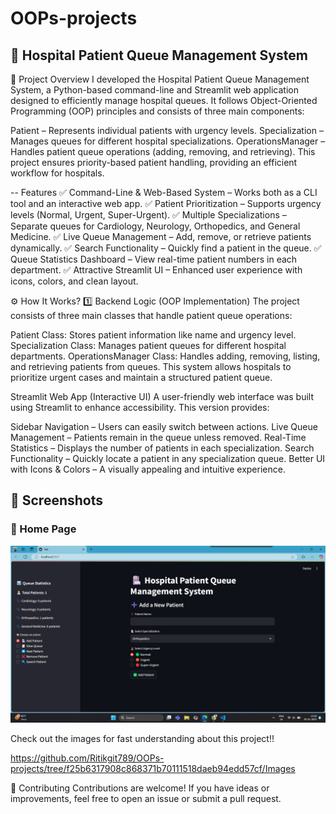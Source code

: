 # OOPs-projects

## 🏥 Hospital Patient Queue Management System

📌 Project Overview
I developed the Hospital Patient Queue Management System, a Python-based command-line and Streamlit web application designed to efficiently manage hospital queues. It follows Object-Oriented Programming (OOP) principles and consists of three main components:

Patient – Represents individual patients with urgency levels.
Specialization – Manages queues for different hospital specializations.
OperationsManager – Handles patient queue operations (adding, removing, and retrieving).
This project ensures priority-based patient handling, providing an efficient workflow for hospitals.

-- Features
✅ Command-Line & Web-Based System – Works both as a CLI tool and an interactive web app.
✅ Patient Prioritization – Supports urgency levels (Normal, Urgent, Super-Urgent).
✅ Multiple Specializations – Separate queues for Cardiology, Neurology, Orthopedics, and General Medicine.
✅ Live Queue Management – Add, remove, or retrieve patients dynamically.
✅ Search Functionality – Quickly find a patient in the queue.
✅ Queue Statistics Dashboard – View real-time patient numbers in each department.
✅ Attractive Streamlit UI – Enhanced user experience with icons, colors, and clean layout.

⚙️ How It Works?
1️⃣ Backend Logic (OOP Implementation)
The project consists of three main classes that handle patient queue operations:

Patient Class: Stores patient information like name and urgency level.
Specialization Class: Manages patient queues for different hospital departments.
OperationsManager Class: Handles adding, removing, listing, and retrieving patients from queues.
This system allows hospitals to prioritize urgent cases and maintain a structured patient queue.


Streamlit Web App (Interactive UI)
A user-friendly web interface was built using Streamlit to enhance accessibility. This version provides:

Sidebar Navigation – Users can easily switch between actions.
Live Queue Management – Patients remain in the queue unless removed.
Real-Time Statistics – Displays the number of patients in each specialization.
Search Functionality – Quickly locate a patient in any specialization queue.
Better UI with Icons & Colors – A visually appealing and intuitive experience.

## 📸 Screenshots  

### 🏥 Home Page  
![Home Page](Images/Frontend.png)  


Check out the images for fast understanding about this project!! 

https://github.com/Ritikgit789/OOPs-projects/tree/f25b6317908c868371b70111518daeb94edd57cf/Images

🤝 Contributing
Contributions are welcome! If you have ideas or improvements, feel free to open an issue or submit a pull request.
